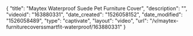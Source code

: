 {
    "title": "Maytex Waterproof Suede Pet Furniture Cover",
    "description": "",
    "videoid": "163880331",
    "date_created": "1526058152",
    "date_modified": "1526058489",
    "type": "captivate",
    "layout": "video",
    "url": "\/v\/maytex-furniturecoverssmartfit-waterproof\/163880331"
}
